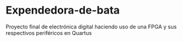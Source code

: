 # Expendedora-de-bata
Proyecto final de electrónica digital haciendo uso de una FPGA y sus respectivos periféricos en Quartus
